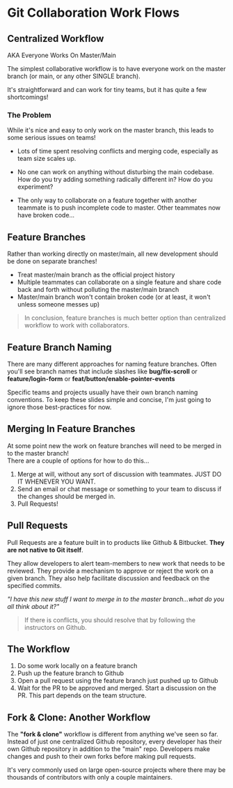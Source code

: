 # Git Collaboration Work Flows

## Centralized Workflow

AKA Everyone Works On Master/Main

The simplest collaborative workflow is to have everyone work on the master branch (or main, or any other SINGLE branch).

It's straightforward and can work for tiny teams, but it has quite a few shortcomings!

### The Problem

While it's nice and easy to only work on the master branch, this leads to some serious issues on teams!

- Lots of time spent resolving conflicts and merging code, especially as team size scales up.

- No one can work on anything without disturbing the main codebase. How do you try adding something radically different in? How do you experiment?

- The only way to collaborate on a feature together with another teammate is to push incomplete code to master. Other teammates now have broken code...

## Feature Branches

Rather than working directly on master/main, all new development should be done on separate branches!

- Treat master/main branch as the official project history
- Multiple teammates can collaborate on a single feature and share code back and forth without polluting the master/main branch
- Master/main branch won't contain broken code (or at least, it won't unless someone messes up)

> In conclusion, feature branches is much better option than centralized workflow to work with collaborators.

## Feature Branch Naming

There are many different approaches for naming feature branches. Often you'll see branch names that include slashes like **bug/fix-scroll** or **feature/login-form** or **feat/button/enable-pointer-events**

Specific teams and projects usually have their own branch naming conventions. To keep these slides simple and concise, I'm just going to ignore those best-practices for now.

## Merging In Feature Branches

At some point new the work on feature branches will need to be merged in to the master branch!  
There are a couple of options for how to do this...

1.  Merge at will, without any sort of discussion with teammates. JUST DO IT WHENEVER YOU WANT.
2.  Send an email or chat message or something to your team to discuss if the changes should be merged in.
3.  Pull Requests!

## Pull Requests

Pull Requests are a feature built in to products like Github & Bitbucket. **They are not native to Git itself**.

They allow developers to alert team-members to new work that needs to be reviewed. They provide a mechanism to approve or reject the work on a given branch. They also help facilitate discussion and feedback on the specified commits.

_"I have this new stuff I want to merge in to the master branch...what do you all think about it?"_

> If there is conflicts, you should resolve that by following the instructors on Github.

## The Workflow

1.  Do some work locally on a feature branch
2.  Push up the feature branch to Github
3.  Open a pull request using the feature branch just pushed up to Github
4.  Wait for the PR to be approved and merged. Start a discussion on the PR. This part depends on the team structure.

## Fork & Clone: Another Workflow

The **"fork & clone"** workflow is different from anything we've seen so far. Instead of just one centralized Github repository, every developer has their own Github repository in addition to the "main" repo. Developers make changes and push to their own forks before making pull requests.

It's very commonly used on large open-source projects where there may be thousands of contributors with only a couple maintainers.
